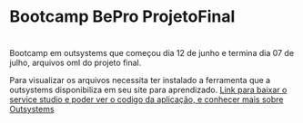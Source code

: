 # Bootcamp BePro ProjetoFinal
# 
Bootcamp em outsystems que começou dia 12 de junho e termina dia 07 de julho, arquivos oml do projeto final.

Para visualizar os arquivos necessita ter instalado a ferramenta que a outsystems disponibiliza em seu site para aprendizado.
<a href="https://www.outsystems.com/">Link para baixar o service studio e poder ver o codigo da aplicação, e conhecer mais sobre Outsystems </a>
